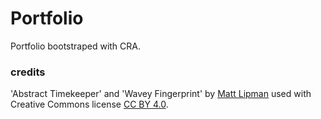 
# Portfolio

Portfolio bootstraped with CRA.  

### credits

'Abstract Timekeeper' and 'Wavey Fingerprint' by [Matt Lipman](https://www.svgbackgrounds.com/) used with Creative Commons license [CC BY 4.0](https://creativecommons.org/licenses/by/4.0/). 
